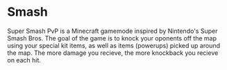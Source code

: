 # Smash

Super Smash PvP is a Minecraft gamemode inspired by Nintendo's Super Smash Bros. The goal of the game is to knock your oponents off the map using your special kit items, as well as items (powerups) picked up around the map. The more damage you recieve, the more knockback you recieve on each hit.
